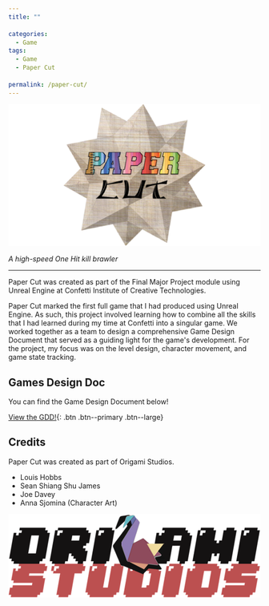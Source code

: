 ```yaml
---
title: ""

categories:
  - Game
tags:
  - Game
  - Paper Cut

permalink: /paper-cut/
---
```


![Paper Cut Logo](/assets/images/papercutlogo.png)

*A high-speed One Hit kill brawler*

---

Paper Cut was created as part of the Final Major Project module using Unreal Engine at Confetti Institute of Creative Technologies.

Paper Cut marked the first full game that I had produced using Unreal Engine. As such, this project involved learning how to combine all the skills that I had learned during my time at Confetti into a singular game. We worked together as a team to design a comprehensive Game Design Document that served as a guiding light for the game's development. For the project, my focus was on the level design, character movement, and game state tracking.

## Games Design Doc

You can find the Game Design Document below!

[<i class="fas fa-file-pdf"></i> View the GDD!](/assets/pdf/PaperCutGDD.pdf){: .btn .btn--primary .btn--large}

## Credits

Paper Cut was created as part of Origami Studios.

* Louis Hobbs [<i class="fab fa-linkedin"></i>](https://www.linkedin.com/in/louis-hobbs/) [<i class="fab fa-gitlab"></i>](https://gitlab.com/bazzadwarf) [<i class="fab fa-github"></i>](https://github.com/bazzadwarf)
* Sean Shiang Shu James [<i class="fab fa-linkedin"></i>](https://www.linkedin.com/in/sean-shiang-shu-james/)
* Joe Davey [<i class="fab fa-linkedin"></i>](https://www.linkedin.com/in/joe-davey-a1607a68/)
* Anna Sjomina (Character Art) [<i class="fab fa-linkedin"></i>](https://www.linkedin.com/in/anna-sjomina-1138761b1/)

![Origami Studios Logo](/assets/images/origamistudioslogo.png)
